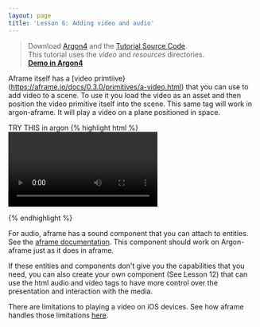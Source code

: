 ```yaml
---
layout: page
title: 'Lesson 6: Adding video and audio'
---
```

> Download [Argon4](http://argonjs.io/argon-app) and the [Tutorial Source Code](https://github.com/argonjs/design-aids/tree/gh-pages/code). <br> This tutorial uses the *video* and *resources* directories.<br> **[Demo in Argon4](https://github.com/argonjs/design-aids/tree/gh-pages/code/video/)**


Aframe itself has a [video primtiive}(https://aframe.io/docs/0.3.0/primitives/a-video.html) that you can use to add video to a scene. To use it you load the video as an asset and then position the video primitive itself into the scene. This same tag will work in argon-aframe. It will play a video on a plane positioned in space. 

TRY THIS in argon
{% highlight html %}
<ar-scene>
  <a-assets>
    <video id="myvideo" autoplay loop="true" src="xxx.mp4">
  </a-assets>
  <!-- Using the asset management system. -->
  <a-video src="#myvideo" width="16" height="9" position="0 0 -20"></a-video>
</ar-scene>
{% endhighlight %}

For audio, aframe has a sound component that you can attach to entities. See the [aframe documentation](https://aframe.io/docs/0.3.0/components/sound.html). This component should work on Argon-aframe just as it does in aframe. 

If these entities and components don't give you the capabilities that you need, you can also create your own component (See Lesson 12) that can use the html audio and video tags to have more control over the presentation and interaction with the media. 

There are limitations to playing a video on iOS devices. See how aframe handles those limitations [here](https://aframe.io/docs/0.4.0/primitives/a-video.html).
